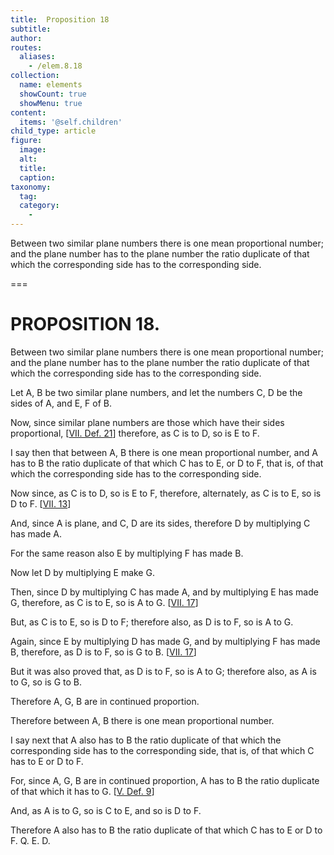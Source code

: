 ```yaml
---
title:  Proposition 18
subtitle: 
author:
routes:
  aliases:
    - /elem.8.18
collection:
  name: elements
  showCount: true
  showMenu: true
content:
  items: '@self.children'
child_type: article
figure:
  image:
  alt:
  title:
  caption:
taxonomy:
  tag:
  category:
    - 
---
```


<p>
       <hi rend="ital">Between two similar plane numbers there is one mean proportional number; and the plane number has to the plane number the ratio duplicate of that which the corresponding side has to the corresponding side.</hi>
      </p>

===

<h1>PROPOSITION 18.</h1>
<p>
       <span class="ital">Between two similar plane numbers there is one mean proportional number; and the plane number has to the plane number the ratio duplicate of that which the corresponding side has to the corresponding side.</span>
      </p>

<p>Let <span class="ital">A</span>, <span class="ital">B</span> be two similar plane numbers, and let the numbers <span class="ital">C</span>, <span class="ital">D</span> be the sides of <span class="ital">A</span>, and <span class="ital">E</span>, <span class="ital">F</span> of <span class="ital">B</span>. 
      </p>

<p>Now, since similar plane numbers are those which have their sides proportional, [<a href="/elem.7.def.21">VII. Def. 21</a>] therefore, as <span class="ital">C</span> is to <span class="ital">D</span>, so is <span class="ital">E</span> to <span class="ital">F</span>. </p>

<p>I say then that between <span class="ital">A</span>, <span class="ital">B</span> there is one mean proportional number, and <span class="ital">A</span> has to <span class="ital">B</span> the ratio duplicate of that which <span class="ital">C</span> has to <span class="ital">E</span>, or <span class="ital">D</span> to <span class="ital">F</span>, that is, of that which the corresponding side has to the corresponding side. </p>

<p>Now since, as <span class="ital">C</span> is to <span class="ital">D</span>, so is <span class="ital">E</span> to <span class="ital">F</span>, therefore, alternately, as <span class="ital">C</span> is to <span class="ital">E</span>, so is <span class="ital">D</span> to <span class="ital">F</span>. [<a href="/elem.7.13">VII. 13</a>] </p>

<p>And, since <span class="ital">A</span> is plane, and <span class="ital">C</span>, <span class="ital">D</span> are its sides, therefore <span class="ital">D</span> by multiplying <span class="ital">C</span> has made <span class="ital">A</span>. </p>

<p>For the same reason also <span class="ital">E</span> by multiplying <span class="ital">F</span> has made <span class="ital">B</span>. </p>

<p>Now let <span class="ital">D</span> by multiplying <span class="ital">E</span> make <span class="ital">G</span>. </p>

<p>Then, since <span class="ital">D</span> by multiplying <span class="ital">C</span> has made <span class="ital">A</span>, and by multiplying <span class="ital">E</span> has made <span class="ital">G</span>, therefore, as <span class="ital">C</span> is to <span class="ital">E</span>, so is <span class="ital">A</span> to <span class="ital">G</span>. [<a href="/elem.7.17">VII. 17</a>] <pb n="372"/></p>

<p>But, as <span class="ital">C</span> is to <span class="ital">E</span>, so is <span class="ital">D</span> to <span class="ital">F</span>; therefore also, as <span class="ital">D</span> is to <span class="ital">F</span>, so is <span class="ital">A</span> to <span class="ital">G</span>. </p>

<p>Again, since <span class="ital">E</span> by multiplying <span class="ital">D</span> has made <span class="ital">G</span>, and by multiplying <span class="ital">F</span> has made <span class="ital">B</span>, therefore, as <span class="ital">D</span> is to <span class="ital">F</span>, so is <span class="ital">G</span> to <span class="ital">B</span>. [<a href="/elem.7.17">VII. 17</a>] </p>

<p>But it was also proved that, <span class="center">as <span class="ital">D</span> is to <span class="ital">F</span>, so is <span class="ital">A</span> to <span class="ital">G</span>;</span> therefore also, as <span class="ital">A</span> is to <span class="ital">G</span>, so is <span class="ital">G</span> to <span class="ital">B</span>. </p>

<p>Therefore <span class="ital">A</span>, <span class="ital">G</span>, <span class="ital">B</span> are in continued proportion. </p>

<p>Therefore between <span class="ital">A</span>, <span class="ital">B</span> there is one mean proportional number. </p>

<p>I say next that <span class="ital">A</span> also has to <span class="ital">B</span> the ratio duplicate of that which the corresponding side has to the corresponding side, that is, of that which <span class="ital">C</span> has to <span class="ital">E</span> or <span class="ital">D</span> to <span class="ital">F</span>. </p>

<p>For, since <span class="ital">A</span>, <span class="ital">G</span>, <span class="ital">B</span> are in continued proportion, <span class="ital">A</span> has to <span class="ital">B</span> the ratio duplicate of that which it has to <span class="ital">G</span>. [<a href="/elem.5.def.9">V. Def. 9</a>] </p>

<p>And, as <span class="ital">A</span> is to <span class="ital">G</span>, so is <span class="ital">C</span> to <span class="ital">E</span>, and so is <span class="ital">D</span> to <span class="ital">F</span>. </p>

<p>Therefore <span class="ital">A</span> also has to <span class="ital">B</span> the ratio duplicate of that which <span class="ital">C</span> has to <span class="ital">E</span> or <span class="ital">D</span> to <span class="ital">F</span>. Q. E. D.</p>
